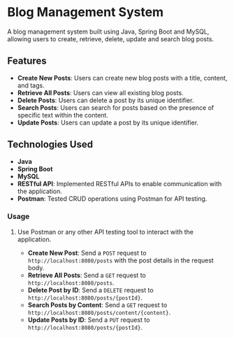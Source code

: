 # Blog Management System

A blog management system built using Java, Spring Boot and MySQL, allowing users to create, retrieve, delete, update and search blog posts.

## Features

- **Create New Posts**: Users can create new blog posts with a title, content, and tags.
- **Retrieve All Posts**: Users can view all existing blog posts.
- **Delete Posts**: Users can delete a post by its unique identifier.
- **Search Posts**: Users can search for posts based on the presence of specific text within the content.
- **Update Posts**: Users can update a post by its unique identifier.

## Technologies Used

- **Java**
- **Spring Boot**
- **MySQL**
- **RESTful API**: Implemented RESTful APIs to enable communication with the application.
- **Postman**: Tested CRUD operations using Postman for API testing.


### Usage


1. Use Postman or any other API testing tool to interact with the application.

   - **Create New Post**: Send a `POST` request to `http://localhost:8080/posts` with the post details in the request body.
   - **Retrieve All Posts**: Send a `GET` request to `http://localhost:8080/posts`.
   - **Delete Post by ID**: Send a `DELETE` request to `http://localhost:8080/posts/{postId}`.
   - **Search Posts by Content**: Send a `GET` request to `http://localhost:8080/posts/content/{content}`.
   - **Update Posts by ID**: Send a `PUT` request to `http://localhost:8080/posts/{postId}`.

